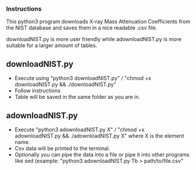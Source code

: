 ### Instructions
This python3 program downloads X-ray Mass Attenuation Coefficients from the NIST database and saves them in a nice readable .csv file.

downloadNIST.py is more user friendly while adownloadNIST.py is more suitable for a larger amount of tables.

## downloadNIST.py
- Execute using "python3 downloadNIST.py" / "chmod +x downloadNIST.py && ./downloadNIST.py"
- Follow instructions
- Table will be saved in the same folder as you are in.

## adownloadNIST.py
- Execute "python3 adownloadNIST.py X" / "chmod +x adownloadNIST.py && ./adownloadNIST.py X" where X is the element name.
- Csv data will be printed to the terminal.
- Optionally you can pipe the data into a file or pipe it into other programs like sed (example: "python3 adownloadNIST.py Tb > path/to/file.csv"
